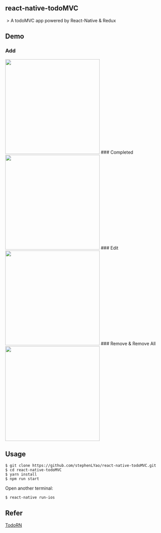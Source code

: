 ## react-native-todoMVC

<img style="text-align: center; margin: 0 auto;" src="https://cloud.githubusercontent.com/assets/11830681/23888184/79a1c742-08c1-11e7-986d-24e7de56be04.png" alt="" />
> A todoMVC app powered by React-Native & Redux

## Demo

### Add
<img src="https://cloud.githubusercontent.com/assets/11830681/23888113/0ac0420e-08c1-11e7-847d-f216db7745be.gif"  width="300" />
### Completed
<img src="https://cloud.githubusercontent.com/assets/11830681/23888110/0abeb6a0-08c1-11e7-87fb-9b76ee523651.gif"  width="300" />
### Edit
<img src="https://cloud.githubusercontent.com/assets/11830681/23888112/0abf4ee4-08c1-11e7-9270-46a45d7d0e24.gif"  width="300" />
### Remove & Remove All
<img src="https://cloud.githubusercontent.com/assets/11830681/23888111/0abed3ba-08c1-11e7-80f7-feb96e2362d0.gif"  width="300" />

## Usage

```
$ git clone https://github.com/stephenLYao/react-native-todoMVC.git
$ cd react-native-todoMVC
$ yarn install
$ npm run start
```

Open another terminal:

```
$ react-native run-ios
```

## Refer

[TodoRN](https://github.com/unbug/TodoRN)
